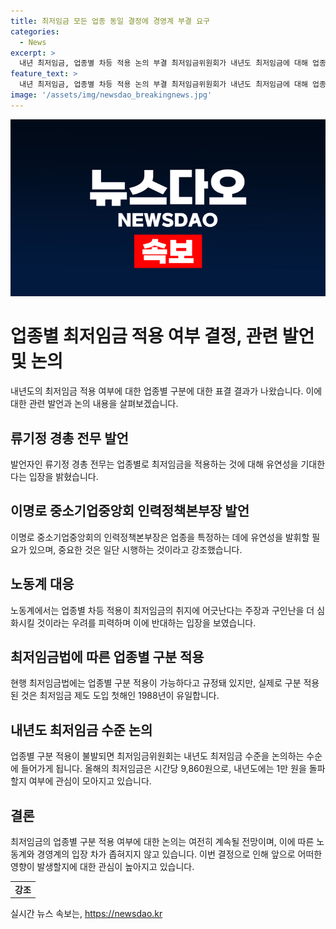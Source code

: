 ```yaml
---
title: 최저임금 모든 업종 동일 결정에 경영계 부결 요구
categories:
  - News
excerpt: >
  내년 최저임금, 업종별 차등 적용 논의 부결 최저임금위원회가 내년도 최저임금에 대해 업종별 차등 적용 여부를 논의한 결과 부결되었다. 경총 전무는 일률적 운영에 반대하며 유연화 필요성을 언급하고, 중소기업중앙회는 업종 특정에 유연성 필요성을 강조했다. 반면 노동계는 차별과 구인난 심화 우려를 피력하며 업종별 차등 적용에 반대하는 입장이다. 현행법상 가능하나 실제로는 한번도 이뤄지지 않은 업종별 구분 적용은 관심을 모으고 있다.
feature_text: >
  내년 최저임금, 업종별 차등 적용 논의 부결 최저임금위원회가 내년도 최저임금에 대해 업종별 차등 적용 여부를 논의한 결과 부결되었다. 경총 전무는 일률적 운영에 반대하며 유연화 필요성을 언급하고, 중소기업중앙회는 업종 특정에 유연성 필요성을 강조했다. 반면 노동계는 차별과 구인난 심화 우려를 피력하며 업종별 차등 적용에 반대하는 입장이다. 현행법상 가능하나 실제로는 한번도 이뤄지지 않은 업종별 구분 적용은 관심을 모으고 있다.
image: '/assets/img/newsdao_breakingnews.jpg'
---
```


<p><img src="/assets/img/newsdao_breakingnews.jpg" alt="flaretime 속보" /></p>

<h1>업종별 최저임금 적용 여부 결정, 관련 발언 및 논의</h1>

<p data-ke-size="size16">내년도의 최저임금 적용 여부에 대한 업종별 구분에 대한 표결 결과가 나왔습니다. 이에 대한 관련 발언과 논의 내용을 살펴보겠습니다.</p>

<h2>류기정 경총 전무 발언</h2>

<p>발언자인 류기정 경총 전무는 업종별로 최저임금을 적용하는 것에 대해 유연성을 기대한다는 입장을 밝혔습니다.</p>

<h2>이명로 중소기업중앙회 인력정책본부장 발언</h2>

<p>이명로 중소기업중앙회의 인력정책본부장은 업종을 특정하는 데에 유연성을 발휘할 필요가 있으며, 중요한 것은 일단 시행하는 것이라고 강조했습니다.</p>

<h2>노동계 대응</h2>

<p>노동계에서는 업종별 차등 적용이 최저임금의 취지에 어긋난다는 주장과 구인난을 더 심화시킬 것이라는 우려를 피력하며 이에 반대하는 입장을 보였습니다.</p>

<h2>최저임금법에 따른 업종별 구분 적용</h2>

<p>현행 최저임금법에는 업종별 구분 적용이 가능하다고 규정돼 있지만, 실제로 구분 적용된 것은 최저임금 제도 도입 첫해인 1988년이 유일합니다.</p>

<h2>내년도 최저임금 수준 논의</h2>

<p>업종별 구분 적용이 불발되면 최저임금위원회는 내년도 최저임금 수준을 논의하는 수순에 들어가게 됩니다. 올해의 최저임금은 시간당 9,860원으로, 내년도에는 1만 원을 돌파할지 여부에 관심이 모아지고 있습니다.</p>

<h2>결론</h2>

<p>최저임금의 업종별 구분 적용 여부에 대한 논의는 여전히 계속될 전망이며, 이에 따른 노동계와 경영계의 입장 차가 좁혀지지 않고 있습니다. 이번 결정으로 인해 앞으로 어떠한 영향이 발생할지에 대한 관심이 높아지고 있습니다. </p>

<table>
    <tr>
        <td style="text-align: center; height: 17px;"><b>강조</b></td>
    </tr>
</table>
실시간 뉴스 속보는, <a href="https://newsdao.kr" rel="dofollow">https://newsdao.kr</a>


